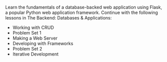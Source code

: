 Learn the fundamentals of a database-backed web application using Flask, a popular Python web application framework. Continue with the following lessons in The Backend: Databases & Applications:

* Working with CRUD
* Problem Set 1
* Making a Web Server
* Developing with Frameworks
* Problem Set 2
* Iterative Development



